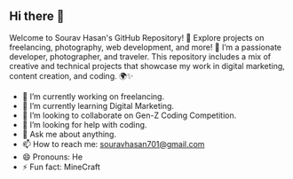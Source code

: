 ## Hi there 👋
Welcome to Sourav Hasan's GitHub Repository! 🌟 Explore projects on freelancing, photography, web development, and more! 🚀 I’m a passionate developer, photographer, and traveler. This repository includes a mix of creative and technical projects that showcase my work in digital marketing, content creation, and coding. 🌍✨

- 🔭 I’m currently working on freelancing.
- 🌱 I’m currently learning Digital Marketing.
- 👯 I’m looking to collaborate on Gen-Z Coding Competition.
- 🤔 I’m looking for help with coding.
- 💬 Ask me about anything.
- 📫 How to reach me: souravhasan701@gmail.com
- 😄 Pronouns: He
- ⚡ Fun fact: MineCraft

